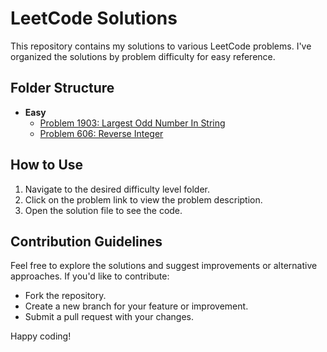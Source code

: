 # LeetCode Solutions

This repository contains my solutions to various LeetCode problems. I've organized the solutions by problem difficulty for easy reference.

## Folder Structure

- **Easy**
  - [Problem 1903: Largest Odd Number In String](./Easy/001_Two_Sum)
  - [Problem 606: Reverse Integer](./Easy/007_Reverse_Integer)
   

## How to Use

1. Navigate to the desired difficulty level folder.
2. Click on the problem link to view the problem description.
3. Open the solution file to see the code.

## Contribution Guidelines

Feel free to explore the solutions and suggest improvements or alternative approaches. If you'd like to contribute:

- Fork the repository.
- Create a new branch for your feature or improvement.
- Submit a pull request with your changes.

Happy coding!
